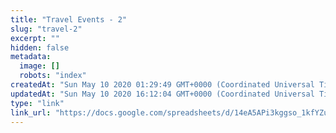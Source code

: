 ```yaml
---
title: "Travel Events - 2"
slug: "travel-2"
excerpt: ""
hidden: false
metadata: 
  image: []
  robots: "index"
createdAt: "Sun May 10 2020 01:29:49 GMT+0000 (Coordinated Universal Time)"
updatedAt: "Sun May 10 2020 16:12:04 GMT+0000 (Coordinated Universal Time)"
type: "link"
link_url: "https://docs.google.com/spreadsheets/d/14eA5APi3kggso_1kfYZuGHokqdg67ftyOt0WDiTto0I/edit#gid=0"
---
```

